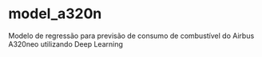# model_a320n
Modelo de regressão para previsão de consumo de combustível do Airbus A320neo utilizando Deep Learning
